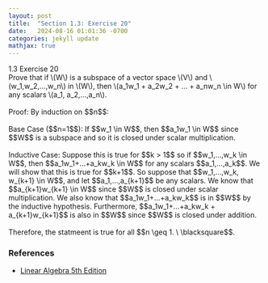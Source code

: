 ```yaml
---
layout: post
title:  "Section 1.3: Exercise 20"
date:   2024-08-16 01:01:36 -0700
categories: jekyll update
mathjax: true
---
```

<div class="ydiv">
1.3 Exercise 20
</div>
<div class="ybdiv">
Prove that if \(W\) is a subspace of a vector space \(V\) and \(w_1,w_2,...,w_n\) in \(W\), then \(a_1w_1 + a_2w_2 + ... + a_nw_n \in W\) for any scalars \(a_1, a_2,...,a_n\).
</div>
<br>
Proof:
By induction on $$n$$:
<br>
<br>
Base Case ($$n=1$$): If $$w_1 \in W$$, then $$a_1w_1 \in W$$ since $$W$$ is a subspace and so it is closed under scalar multiplication.
<br>
<br>
Inductive Case: Suppose this is true for $$k > 1$$ so if $$w_1,...,w_k \in W$$, then $$a_1w_1+...+a_kw_k \in W$$ for any scalars $$a_1,...,a_k$$. We will show that this is true for $$k+1$$. So suppose that $$w_1,...,w_k, w_{k+1} \in W$$, and let $$a_1,...,a_{k+1}$$ be any scalars. We know that $$a_{k+1}w_{k+1} \in W$$ since $$W$$ is closed under scalar multiplication. We also know that $$a_1w_1+...+a_kw_k$$ is in $$W$$ by the inductive hypothesis. Furthermore, $$a_1w_1+...+a_kw_k + a_{k+1}w_{k+1}$$ is also in $$W$$ since $$W$$ is closed under addition.
<br>
<br>
Therefore, the statmeent is true for all $$n \geq 1. \ \blacksquare$$. 

<br>
<!------------------------------------------------------------------------------------>
<h3>References</h3>
<ul>
<li><a href="https://www.amazon.com/Linear-Algebra-5th-Stephen-Friedberg/dp/0134860241/ref=tmm_hrd_swatch_0?_encoding=UTF8&qid=&sr=">Linear Algebra 5th Edition</a></li>
</ul>
























